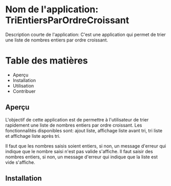 # Nom de l'application: TriEntiersParOrdreCroissant

Description courte de l'application:
C'est une application qui permet de trier une liste de nombres entiers par ordre croissant.


# Table des matières
- Aperçu
- Installation
- Utilisation
- Contribuer
  

## Aperçu

L'objectif de cette application est de permettre à l'utilisateur de trier rapidement une liste de nombres entiers par ordre croissant.
Les fonctionnalités disponibles sont: ajout liste, affichage liste avant tri, tri liste et affichage liste après tri.

Il faut que les nombres saisis soient entiers, si non, un message d'erreur qui indique que le nombre saisi n'est pas valide s'affiche.
Il faut saisir des nombres entiers, si non, un message d'erreur qui indique que la liste est vide s'affiche.


## Installation

 


